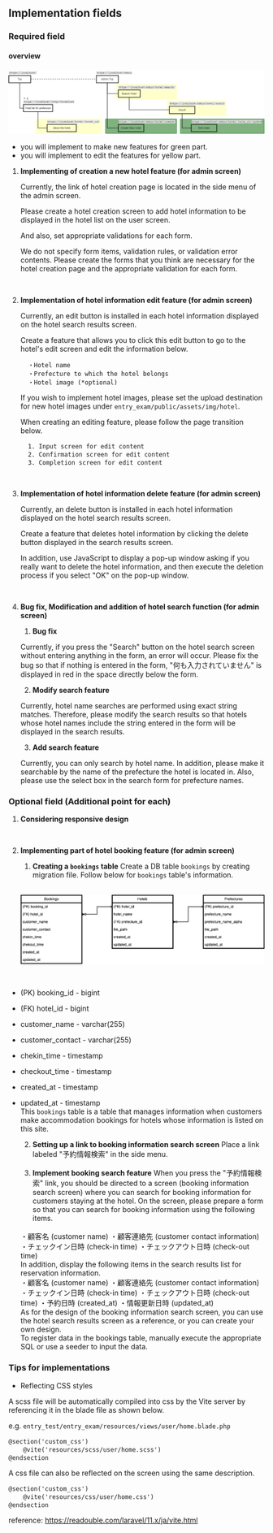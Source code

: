 ## Implementation fields

### Required field

#### overview
![std_optional.png](./img/sfd_optional.png)
- you will implement to make new features for green part.
- you will implement to edit the features for yellow part.

1. **Implementing of creation a new hotel feature (for admin screen)**

    Currently, the link of hotel creation page is located in the side menu of the admin screen.

    Please create a hotel creation screen to add hotel information to be displayed in the hotel list on the user screen.

    And also, set appropriate validations for each form.

    We do not specify form items, validation rules, or validation error contents.
    Please create the forms that you think are necessary for the hotel creation page and the appropriate validation for each form.
<br>

2. **Implementation of hotel information edit feature (for admin screen)**

    Currently, an edit button is installed in each hotel information displayed on the hotel search results screen.

    Create a feature that allows you to click this edit button to go to the hotel's edit screen and edit the information below.

    ```
      ・Hotel name
      ・Prefecture to which the hotel belongs
      ・Hotel image (*optional)
    ```

    If you wish to implement hotel images, please set the upload destination for new hotel images under `entry_exam/public/assets/img/hotel`.

    When creating an editing feature, please follow the page transition below.

    ```
      1. Input screen for edit content
      2. Confirmation screen for edit content
      3. Completion screen for edit content
    ```
<br>

3. **Implementation of hotel information delete feature (for admin screen)**

    Currently, an delete button is installed in each hotel information displayed on the hotel search results screen.

    Create a feature that deletes hotel information by clicking the delete button displayed in the search results screen.

    In addition, use JavaScript to display a pop-up window asking if you really want to delete the hotel information, and then execute the deletion process if you select "OK" on the pop-up window.
<br>

4. **Bug fix, Modification and addition of hotel search function (for admin screen)**

    1. **Bug fix**

    Currently, if you press the "Search" button on the hotel search screen without entering anything in the form, an error will occur.
    Please fix the bug so that if nothing is entered in the form, "何も入力されていません" is displayed in red in the space directly below the form.

    2. **Modify search feature**

    Currently, hotel name searches are performed using exact string matches.
    Therefore, please modify the search results so that hotels whose hotel names include the string entered in the form will be displayed in the search results.

    3. **Add search feature**

    Currently, you can only search by hotel name.
    In addition, please make it searchable by the name of the prefecture the hotel is located in.
    Also, please use the select box in the search form for prefecture names.

### Optional field (Additional point for each)

1. **Considering responsive design**
<br>

2. **Implementing part of hotel booking feature (for admin screen)**

    1. **Creating a `bookings` table**
    Create a DB table `bookings` by creating migration file.
    Follow below for `bookings` table's information.
    <br>

    ![erd_optional](../document/img/erd_optional.png)

    <br>
- (PK) booking_id - bigint
- (FK) hotel_id - bigint
- customer_name - varchar(255)
- customer_contact - varchar(255)
- chekin_time - timestamp
- checkout_time - timestamp
- created_at - timestamp
- updated_at - timestamp
    <br>
    This `bookings` table is a table that manages information when customers make accommodation bookings for hotels whose information is listed on this site.
    <br>

    2. **Setting up a link to booking information search screen**
    Place a link labeled "予約情報検索" in the side menu.
    <br>

    3. **Implement booking search feature**
    When you press the "予約情報検索" link, you should be directed to a screen (booking information search screen) where you can search for booking information for customers staying at the hotel.
    On the screen, please prepare a form so that you can search for booking information using the following items.
    <br>
    ・顧客名 (customer name)
    ・顧客連絡先 (customer contact information)
    ・チェックイン日時 (check-in time)
    ・チェックアウト日時 (check-out time)
    <br>
    In addition, display the following items in the search results list for reservation information.
    <br>
    ・顧客名 (customer name)
    ・顧客連絡先 (customer contact information)
    ・チェックイン日時 (check-in time)
    ・チェックアウト日時 (check-out time)
    ・予約日時 (created_at)
    ・情報更新日時 (updated_at)
    <br>
    As for the design of the booking information search screen, you can use the hotel search results screen as a reference, or you can create your own design.
    <br>
    To register data in the bookings table, manually execute the appropriate SQL or use a seeder to input the data.

### Tips for implementations

- Reflecting CSS styles

A scss file will be automatically compiled into css by the Vite server by referencing it in the blade file as shown below.

e.g. `entry_test/entry_exam/resources/views/user/home.blade.php`
```
@section('custom_css')
    @vite('resources/scss/user/home.scss')
@endsection
```

A css file can also be reflected on the screen using the same description.
```
@section('custom_css')
    @vite('resources/css/user/home.css')
@endsection
```

reference: https://readouble.com/laravel/11.x/ja/vite.html

